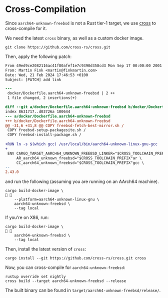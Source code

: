 # Cross-Compilation

Since `aarch64-unknown-freebsd` is not a Rust tier-1 target, we use [cross](https://github.com/cross-rs/cross) to cross-compile for it.

We need the latest `cross` binary, as well as a custom docker image.

```shell
git clone https://github.com/cross-rs/cross.git
```

Then, apply the following patch:

```patch
From 49ed9ce2082116ac41f80afef1e7c9390d358cd3 Mon Sep 17 00:00:00 2001
From: Martin Fink <martin@finkmartin.com>
Date: Wed, 21 Feb 2024 17:46:53 +0100
Subject: [PATCH] add link

---
 docker/Dockerfile.aarch64-unknown-freebsd | 2 ++
 1 file changed, 2 insertions(+)

diff --git a/docker/Dockerfile.aarch64-unknown-freebsd b/docker/Dockerfile.aarch64-unknown-freebsd
index 8631717..d03726a 100644
--- a/docker/Dockerfile.aarch64-unknown-freebsd
+++ b/docker/Dockerfile.aarch64-unknown-freebsd
@@ -31,6 +31,8 @@ COPY freebsd-fetch-best-mirror.sh /
 COPY freebsd-setup-packagesite.sh /
 COPY freebsd-install-package.sh /
 
+RUN ln -s $(which gcc) /usr/local/bin/aarch64-unknown-linux-gnu-gcc
+
 ENV CARGO_TARGET_AARCH64_UNKNOWN_FREEBSD_LINKER="$CROSS_TOOLCHAIN_PREFIX"gcc.sh \
     AR_aarch64_unknown_freebsd="$CROSS_TOOLCHAIN_PREFIX"ar \
     CC_aarch64_unknown_freebsd="$CROSS_TOOLCHAIN_PREFIX"gcc \
-- 
2.43.0
```

and run the following (assuming you are running on an AArch64 machine).

```shell
cargo build-docker-image \                                                                                                                                                                                                                                                                                                                                             
    --platform=aarch64-unknown-linux-gnu \
    aarch64-unknown-freebsd \
    --tag local
```

If you're on X86, run:

```shell
cargo build-docker-image \                                                                                                                                                                                                                                                                                                                                             
    aarch64-unknown-freebsd \
    --tag local
```

Then, install the latest version of `cross`:

```shell
cargo install --git https://github.com/cross-rs/cross.git cross 
```

Now, you can cross-compile for `aarch64-unknown-freebsd`:

```shell
rustup override set nightly
cross build --target aarch64-unknown-freebsd --release
```

The built binary can be found in `target/aarch64-unknown-freebsd/release/`.
